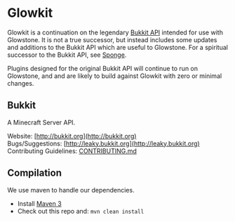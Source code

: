 Glowkit
=======
Glowkit is a continuation on the legendary [Bukkit API](https://github.com/Bukkit/Bukkit)
intended for use with Glowstone. It is not a true successor, but instead includes
some updates and additions to the Bukkit API which are useful to Glowstone.
For a spiritual successor to the Bukkit API, see [Sponge](https://github.com/SpongePowered).

Plugins designed for the original Bukkit API will continue to run on Glowstone,
and and are likely to build against Glowkit with zero or minimal changes.

Bukkit
------

A Minecraft Server API.

Website: [http://bukkit.org](http://bukkit.org)  
Bugs/Suggestions: [http://leaky.bukkit.org](http://leaky.bukkit.org)  
Contributing Guidelines: [CONTRIBUTING.md](https://github.com/Bukkit/Bukkit/blob/master/CONTRIBUTING.md)

Compilation
-----------

We use maven to handle our dependencies.

* Install [Maven 3](http://maven.apache.org/download.html)
* Check out this repo and: `mvn clean install`
